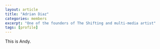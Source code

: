 ```yaml
---
layout: article
title: "Adrian Diaz"
categories: members
excerpt: "One of the founders of The Shifting and multi-media artist"
tags: [profile]
---
```


This is Andy.
